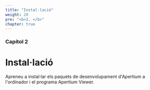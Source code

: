 ```yaml
---
title: "Instal·lació"
weight: 20
pre: "<b>2. </b>"
chapter: true
---
```

### Capítol 2

# Instal·lació

Apreneu a instal·lar els paquets de desenvolupament d'Apertium a l'ordinador i el programa Apertium Viewer.
